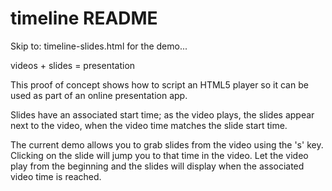 timeline README
===============

Skip to: timeline-slides.html for the demo...

videos + slides = presentation

This proof of concept shows how to script an HTML5 player so it can be used as
part of an online presentation app.

Slides have an associated start time; as the video plays, the slides appear next
to the video, when the video time matches the slide start time.

The current demo allows you to grab slides from the video using the 's' key.
Clicking on the slide will jump you to that time in the video. 
Let the video play from the beginning and the slides will display when the 
associated video time is reached.